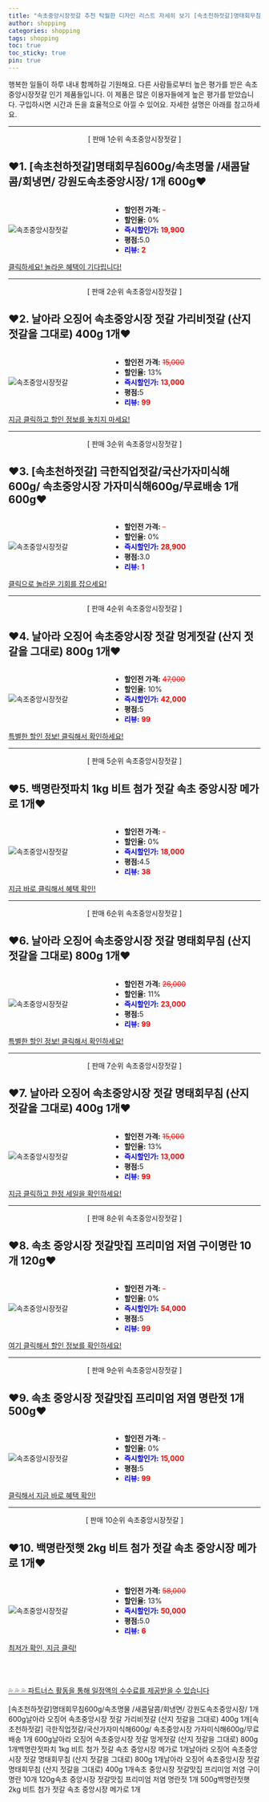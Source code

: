 ```yaml
---
title: "속초중앙시장젓갈 추천 탁월한 디자인 리스트 자세히 보기 [속초천하젓갈]명태회무침600g/속초명물 /새콤달콤/회냉면/ 강원도속초중앙시장/ 1개 600g"
author: shopping
categories: shopping
tags: shopping
toc: true
toc_sticky: true
pin: true
---
```

행복한 일들이 하루 내내 함께하길 기원해요. 다른 사람들로부터 높은 평가를 받은 속초중앙시장젓갈 인기 제품들입니다. 이 제품은 많은 이용자들에게 높은 평가를 받았습니다. 구입하시면 시간과 돈을 효율적으로 아낄 수 있어요. 자세한 설명은 아래를 참고하세요.

---
<p class="toplist" style="margin: 0 auto; display: block; width: fit-content;">[ 판매 1순위 속초중앙시장젓갈 ]</p>

<h2><strong>❤️1. [속초천하젓갈]명태회무침600g/속초명물 /새콤달콤/회냉면/ 강원도속초중앙시장/ 1개 600g❤️</strong></h2>

<div style="display: flex; align-items: center;">
    <div style="flex: 0.4;">
        <img src="https://thumbnail10.coupangcdn.com/thumbnails/remote/230x230ex/image/vendor_inventory/9508/d83c115642694a61e0f1fb54e5a5fc3cea05195fe03992e02f0e1881618d.jpeg" alt="속초중앙시장젓갈" style="max-width: 100%;">
    </div>
    <div style="flex: 0.6; margin-left: 10px;">
        <ul>
            <li><strong>할인전 가격:</strong> <del style="color: red;">-</del></li>
            <li><strong>할인율:</strong> 0%</li>
            <li><span style='color:blue'><strong>즉시할인가:</strong></span> <span style='color:red'><strong>19,900</strong></span></li>
            <li><strong>평점:</strong>5.0</li>
            <li><span style='color:blue'><strong>리뷰:</strong></span> <span style='color:red'><strong>2</strong></span></li>
        </ul>
    </div>
</div>
<div class="center">
    <a href="https://selin100587.github.io?lptag=AF9450613&subid=githubio&pageKey=7831308489&traceid=V0-153&itemId=21469079265&vendorItemId=88042009572" class="myButton">
        클릭하세요! 놀라운 혜택이 기다립니다!
    </a>
</div>


---
<p class="toplist" style="margin: 0 auto; display: block; width: fit-content;">[ 판매 2순위 속초중앙시장젓갈 ]</p>

<h2><strong>❤️2. 날아라 오징어 속초중앙시장 젓갈 가리비젓갈 (산지 젓갈을 그대로) 400g 1개❤️</strong></h2>

<div style="display: flex; align-items: center;">
    <div style="flex: 0.4;">
        <img src="https://thumbnail6.coupangcdn.com/thumbnails/remote/230x230ex/image/vendor_inventory/9314/4462b1ca0b0103b4794b2adf3d0e6478f9a1c2f875bd3f4ecf75a136bc7d.png" alt="속초중앙시장젓갈" style="max-width: 100%;">
    </div>
    <div style="flex: 0.6; margin-left: 10px;">
        <ul>
            <li><strong>할인전 가격:</strong> <del style="color: red;">15,000</del></li>
            <li><strong>할인율:</strong> 13%</li>
            <li><span style='color:blue'><strong>즉시할인가:</strong></span> <span style='color:red'><strong>13,000</strong></span></li>
            <li><strong>평점:</strong>5</li>
            <li><span style='color:blue'><strong>리뷰:</strong></span> <span style='color:red'><strong>99</strong></span></li>
        </ul>
    </div>
</div>
<div class="center">
    <a href="https://selin100587.github.io?lptag=AF9450613&subid=githubio&pageKey=8243661390&traceid=V0-153&itemId=16852367687&vendorItemId=83134410729" class="myButton">
        지금 클릭하고 할인 정보를 놓치지 마세요!
    </a>
</div>


---
<p class="toplist" style="margin: 0 auto; display: block; width: fit-content;">[ 판매 3순위 속초중앙시장젓갈 ]</p>

<h2><strong>❤️3. [속초천하젓갈] 극한직업젓갈/국산가자미식해600g/ 속초중앙시장 가자미식해600g/무료배송 1개 600g❤️</strong></h2>

<div style="display: flex; align-items: center;">
    <div style="flex: 0.4;">
        <img src="https://thumbnail8.coupangcdn.com/thumbnails/remote/230x230ex/image/vendor_inventory/3d4a/f0777cd231aaecfe3fa285831919dcffca5d82b8af6ed28cbc52624bab05.jpeg" alt="속초중앙시장젓갈" style="max-width: 100%;">
    </div>
    <div style="flex: 0.6; margin-left: 10px;">
        <ul>
            <li><strong>할인전 가격:</strong> <del style="color: red;">-</del></li>
            <li><strong>할인율:</strong> 0%</li>
            <li><span style='color:blue'><strong>즉시할인가:</strong></span> <span style='color:red'><strong>28,900</strong></span></li>
            <li><strong>평점:</strong>3.0</li>
            <li><span style='color:blue'><strong>리뷰:</strong></span> <span style='color:red'><strong>1</strong></span></li>
        </ul>
    </div>
</div>
<div class="center">
    <a href="https://selin100587.github.io?lptag=AF9450613&subid=githubio&pageKey=7832698029&traceid=V0-153&itemId=21305500073&vendorItemId=84440334408" class="myButton">
        클릭으로 놀라운 기회를 잡으세요!
    </a>
</div>


---
<p class="toplist" style="margin: 0 auto; display: block; width: fit-content;">[ 판매 4순위 속초중앙시장젓갈 ]</p>

<h2><strong>❤️4. 날아라 오징어 속초중앙시장 젓갈 멍게젓갈 (산지 젓갈을 그대로) 800g 1개❤️</strong></h2>

<div style="display: flex; align-items: center;">
    <div style="flex: 0.4;">
        <img src="https://thumbnail6.coupangcdn.com/thumbnails/remote/230x230ex/image/vendor_inventory/9314/4462b1ca0b0103b4794b2adf3d0e6478f9a1c2f875bd3f4ecf75a136bc7d.png" alt="속초중앙시장젓갈" style="max-width: 100%;">
    </div>
    <div style="flex: 0.6; margin-left: 10px;">
        <ul>
            <li><strong>할인전 가격:</strong> <del style="color: red;">47,000</del></li>
            <li><strong>할인율:</strong> 10%</li>
            <li><span style='color:blue'><strong>즉시할인가:</strong></span> <span style='color:red'><strong>42,000</strong></span></li>
            <li><strong>평점:</strong>5</li>
            <li><span style='color:blue'><strong>리뷰:</strong></span> <span style='color:red'><strong>99</strong></span></li>
        </ul>
    </div>
</div>
<div class="center">
    <a href="https://selin100587.github.io?lptag=AF9450613&subid=githubio&pageKey=8243661390&traceid=V0-153&itemId=15927320484&vendorItemId=83134474238" class="myButton">
        특별한 할인 정보! 클릭해서 확인하세요!
    </a>
</div>


---
<p class="toplist" style="margin: 0 auto; display: block; width: fit-content;">[ 판매 5순위 속초중앙시장젓갈 ]</p>

<h2><strong>❤️5. 백명란젓파치 1kg 비트 첨가 젓갈 속초 중앙시장 메가로 1개❤️</strong></h2>

<div style="display: flex; align-items: center;">
    <div style="flex: 0.4;">
        <img src="https://thumbnail10.coupangcdn.com/thumbnails/remote/230x230ex/image/vendor_inventory/018e/0626967c4963e796ef22cc1680a9ebc6c67a40c96c9ab0e4722b3f8fdc24.jpg" alt="속초중앙시장젓갈" style="max-width: 100%;">
    </div>
    <div style="flex: 0.6; margin-left: 10px;">
        <ul>
            <li><strong>할인전 가격:</strong> <del style="color: red;">-</del></li>
            <li><strong>할인율:</strong> 0%</li>
            <li><span style='color:blue'><strong>즉시할인가:</strong></span> <span style='color:red'><strong>18,000</strong></span></li>
            <li><strong>평점:</strong>4.5</li>
            <li><span style='color:blue'><strong>리뷰:</strong></span> <span style='color:red'><strong>38</strong></span></li>
        </ul>
    </div>
</div>
<div class="center">
    <a href="https://selin100587.github.io?lptag=AF9450613&subid=githubio&pageKey=4548555081&traceid=V0-153&itemId=5517036400&vendorItemId=72816590048" class="myButton">
        지금 바로 클릭해서 혜택 확인!
    </a>
</div>


---
<p class="toplist" style="margin: 0 auto; display: block; width: fit-content;">[ 판매 6순위 속초중앙시장젓갈 ]</p>

<h2><strong>❤️6. 날아라 오징어 속초중앙시장 젓갈 명태회무침 (산지 젓갈을 그대로) 800g 1개❤️</strong></h2>

<div style="display: flex; align-items: center;">
    <div style="flex: 0.4;">
        <img src="https://thumbnail6.coupangcdn.com/thumbnails/remote/230x230ex/image/vendor_inventory/9314/4462b1ca0b0103b4794b2adf3d0e6478f9a1c2f875bd3f4ecf75a136bc7d.png" alt="속초중앙시장젓갈" style="max-width: 100%;">
    </div>
    <div style="flex: 0.6; margin-left: 10px;">
        <ul>
            <li><strong>할인전 가격:</strong> <del style="color: red;">26,000</del></li>
            <li><strong>할인율:</strong> 11%</li>
            <li><span style='color:blue'><strong>즉시할인가:</strong></span> <span style='color:red'><strong>23,000</strong></span></li>
            <li><strong>평점:</strong>5</li>
            <li><span style='color:blue'><strong>리뷰:</strong></span> <span style='color:red'><strong>99</strong></span></li>
        </ul>
    </div>
</div>
<div class="center">
    <a href="https://selin100587.github.io?lptag=AF9450613&subid=githubio&pageKey=6777163084&traceid=V0-153&itemId=15927280848&vendorItemId=83134435869" class="myButton">
        특별한 할인 정보! 클릭해서 확인하세요!
    </a>
</div>


---
<p class="toplist" style="margin: 0 auto; display: block; width: fit-content;">[ 판매 7순위 속초중앙시장젓갈 ]</p>

<h2><strong>❤️7. 날아라 오징어 속초중앙시장 젓갈 명태회무침 (산지 젓갈을 그대로) 400g 1개❤️</strong></h2>

<div style="display: flex; align-items: center;">
    <div style="flex: 0.4;">
        <img src="https://thumbnail6.coupangcdn.com/thumbnails/remote/230x230ex/image/vendor_inventory/9314/4462b1ca0b0103b4794b2adf3d0e6478f9a1c2f875bd3f4ecf75a136bc7d.png" alt="속초중앙시장젓갈" style="max-width: 100%;">
    </div>
    <div style="flex: 0.6; margin-left: 10px;">
        <ul>
            <li><strong>할인전 가격:</strong> <del style="color: red;">15,000</del></li>
            <li><strong>할인율:</strong> 13%</li>
            <li><span style='color:blue'><strong>즉시할인가:</strong></span> <span style='color:red'><strong>13,000</strong></span></li>
            <li><strong>평점:</strong>5</li>
            <li><span style='color:blue'><strong>리뷰:</strong></span> <span style='color:red'><strong>99</strong></span></li>
        </ul>
    </div>
</div>
<div class="center">
    <a href="https://selin100587.github.io?lptag=AF9450613&subid=githubio&pageKey=6777163084&traceid=V0-153&itemId=15927280850&vendorItemId=83134435875" class="myButton">
        지금 클릭하고 한정 세일을 확인하세요!
    </a>
</div>


---
<p class="toplist" style="margin: 0 auto; display: block; width: fit-content;">[ 판매 8순위 속초중앙시장젓갈 ]</p>

<h2><strong>❤️8. 속초 중앙시장 젓갈맛집 프리미엄 저염 구이명란 10개 120g❤️</strong></h2>

<div style="display: flex; align-items: center;">
    <div style="flex: 0.4;">
        <img src="https://thumbnail9.coupangcdn.com/thumbnails/remote/230x230ex/image/vendor_inventory/e614/62cb5919f83e84bedbcc60a579c56173c1dbd439768a46b9b22c357261a1.jpg" alt="속초중앙시장젓갈" style="max-width: 100%;">
    </div>
    <div style="flex: 0.6; margin-left: 10px;">
        <ul>
            <li><strong>할인전 가격:</strong> <del style="color: red;">-</del></li>
            <li><strong>할인율:</strong> 0%</li>
            <li><span style='color:blue'><strong>즉시할인가:</strong></span> <span style='color:red'><strong>54,000</strong></span></li>
            <li><strong>평점:</strong>5</li>
            <li><span style='color:blue'><strong>리뷰:</strong></span> <span style='color:red'><strong>99</strong></span></li>
        </ul>
    </div>
</div>
<div class="center">
    <a href="https://selin100587.github.io?lptag=AF9450613&subid=githubio&pageKey=6900194256&traceid=V0-153&itemId=16592933482&vendorItemId=83778216572" class="myButton">
        여기 클릭해서 할인 정보를 확인하세요!
    </a>
</div>


---
<p class="toplist" style="margin: 0 auto; display: block; width: fit-content;">[ 판매 9순위 속초중앙시장젓갈 ]</p>

<h2><strong>❤️9. 속초 중앙시장 젓갈맛집 프리미엄 저염 명란젓 1개 500g❤️</strong></h2>

<div style="display: flex; align-items: center;">
    <div style="flex: 0.4;">
        <img src="https://thumbnail6.coupangcdn.com/thumbnails/remote/230x230ex/image/vendor_inventory/9728/0c5d9d5de8a4eeceddd57bd31a03a05e04febc9c8e1e829bb5b4852a29bb.jpg" alt="속초중앙시장젓갈" style="max-width: 100%;">
    </div>
    <div style="flex: 0.6; margin-left: 10px;">
        <ul>
            <li><strong>할인전 가격:</strong> <del style="color: red;">-</del></li>
            <li><strong>할인율:</strong> 0%</li>
            <li><span style='color:blue'><strong>즉시할인가:</strong></span> <span style='color:red'><strong>15,000</strong></span></li>
            <li><strong>평점:</strong>5</li>
            <li><span style='color:blue'><strong>리뷰:</strong></span> <span style='color:red'><strong>99</strong></span></li>
        </ul>
    </div>
</div>
<div class="center">
    <a href="https://selin100587.github.io?lptag=AF9450613&subid=githubio&pageKey=6893425284&traceid=V0-153&itemId=16555768611&vendorItemId=83742029751" class="myButton">
        클릭해서 지금 바로 혜택 확인!
    </a>
</div>


---
<p class="toplist" style="margin: 0 auto; display: block; width: fit-content;">[ 판매 10순위 속초중앙시장젓갈 ]</p>

<h2><strong>❤️10. 백명란젓햇 2kg 비트 첨가 젓갈 속초 중앙시장 메가로 1개❤️</strong></h2>

<div style="display: flex; align-items: center;">
    <div style="flex: 0.4;">
        <img src="https://thumbnail8.coupangcdn.com/thumbnails/remote/230x230ex/image/vendor_inventory/808d/8f7a67adc6c4c1d0036242a21d4b003c6a462c160bd9193e61acb7b0c97f.jpg" alt="속초중앙시장젓갈" style="max-width: 100%;">
    </div>
    <div style="flex: 0.6; margin-left: 10px;">
        <ul>
            <li><strong>할인전 가격:</strong> <del style="color: red;">58,000</del></li>
            <li><strong>할인율:</strong> 13%</li>
            <li><span style='color:blue'><strong>즉시할인가:</strong></span> <span style='color:red'><strong>50,000</strong></span></li>
            <li><strong>평점:</strong>5.0</li>
            <li><span style='color:blue'><strong>리뷰:</strong></span> <span style='color:red'><strong>6</strong></span></li>
        </ul>
    </div>
</div>
<div class="center">
    <a href="https://selin100587.github.io?lptag=AF9450613&subid=githubio&pageKey=4547739610&traceid=V0-153&itemId=5515093709&vendorItemId=72814652521" class="myButton">
        최저가 확인, 지금 클릭!
    </a>
</div>

<br><br><br>[💦 💦 💦 파트너스 활동을 통해 일정액의 수수료를 제공받을 수 있습니다](https://link.coupang.com/a/bcpT2c)<br><br>[속초천하젓갈]명태회무침600g/속초명물 /새콤달콤/회냉면/ 강원도속초중앙시장/ 1개 600g날아라 오징어 속초중앙시장 젓갈 가리비젓갈 (산지 젓갈을 그대로) 400g 1개[속초천하젓갈] 극한직업젓갈/국산가자미식해600g/ 속초중앙시장 가자미식해600g/무료배송 1개 600g날아라 오징어 속초중앙시장 젓갈 멍게젓갈 (산지 젓갈을 그대로) 800g 1개백명란젓파치 1kg 비트 첨가 젓갈 속초 중앙시장 메가로 1개날아라 오징어 속초중앙시장 젓갈 명태회무침 (산지 젓갈을 그대로) 800g 1개날아라 오징어 속초중앙시장 젓갈 명태회무침 (산지 젓갈을 그대로) 400g 1개속초 중앙시장 젓갈맛집 프리미엄 저염 구이명란 10개 120g속초 중앙시장 젓갈맛집 프리미엄 저염 명란젓 1개 500g백명란젓햇 2kg 비트 첨가 젓갈 속초 중앙시장 메가로 1개